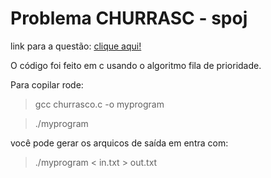 # Problema CHURRASC - spoj

link para a questão: [clique aqui!](https://br.spoj.com/problems/CHURRASC/)

O código foi feito em c usando o algoritmo fila de prioridade.

Para copilar rode:

> gcc churrasco.c -o myprogram

> ./myprogram

você pode gerar os arquicos de saída em entra com:

> ./myprogram < in.txt > out.txt